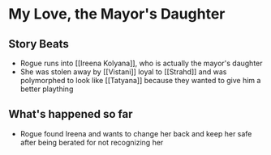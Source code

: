 # My Love, the Mayor's Daughter
## Story Beats
* Rogue runs into [[Ireena Kolyana]], who is actually the mayor's daughter
* She was stolen away by [[Vistani]] loyal to [[Strahd]] and was polymorphed to look like [[Tatyana]] because they wanted to give him a better plaything

## What's happened so far
* Rogue found Ireena and wants to change her back and keep her safe after being berated for not recognizing her